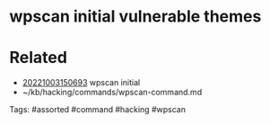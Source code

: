 # wpscan initial vulnerable themes

# Related
- [20221003150693](/zet/20221003150693/README.md) wpscan initial
- ~/kb/hacking/commands/wpscan-command.md

Tags:
    #assorted #command #hacking #wpscan
